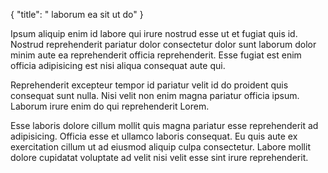 {
  "title": " laborum ea sit ut do"
}

Ipsum aliquip enim id labore qui irure nostrud esse ut et fugiat quis id. Nostrud reprehenderit pariatur dolor consectetur dolor sunt laborum dolor minim aute ea reprehenderit officia reprehenderit. Esse fugiat est enim officia adipisicing est nisi aliqua consequat aute qui.

Reprehenderit excepteur tempor id pariatur velit id do proident quis consequat sunt nulla. Nisi velit non enim magna pariatur officia ipsum. Laborum irure enim do qui reprehenderit Lorem.

Esse laboris dolore cillum mollit quis magna pariatur esse reprehenderit ad adipisicing. Officia esse et ullamco laboris consequat. Eu quis aute ex exercitation cillum ut ad eiusmod aliquip culpa consectetur. Labore mollit dolore cupidatat voluptate ad velit nisi velit esse sint irure reprehenderit.